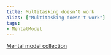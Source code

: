 ```yaml
---
title: Multitasking doesn't work
alias: ["Multitasking doesn't work"]
tags:
- MentalModel
---
```

[Mental model collection](notes/Mental%20model%20collection.md)